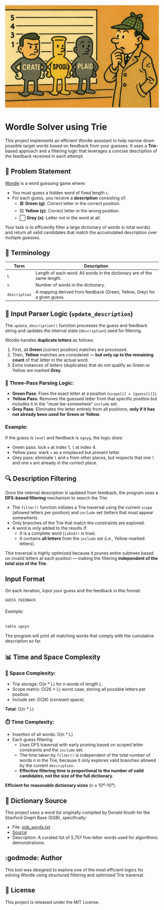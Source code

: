 <h1 align="center">
<img src="./media/wordle_lineup.png" width="800">
</h1>

# Wordle Solver using Trie

This project implements an efficient Wordle assistant to help narrow down possible target words based on feedback from your guesses. It uses a **Trie**-based approach and a filtering logic that leverages a concise description of the feedback received in each attempt.


## :jigsaw: Problem Statement

[Wordle](https://www.nytimes.com/games/wordle/index.html) is a word guessing game where:
- You must guess a hidden word of fixed length `L`.
- For each guess, you receive a **description** consisting of:
  - :green_square: **Green (g)**: Correct letter in the correct position.
  - :yellow_square: **Yellow (y)**: Correct letter in the wrong position.
  - :white_large_square: **Grey (x)**: Letter not in the word at all.

Your task is to efficiently filter a large dictionary of words (`n` total words) and return all valid candidates that match the accumulated description over multiple guesses.

## :blue_book: Terminology

| Term         | Description                                                                 |
|--------------|-----------------------------------------------------------------------------|
| `L`          | Length of each word. All words in the dictionary are of the same length.   |
| `n`          | Number of words in the dictionary.                                          |
| `description`| A mapping derived from feedback (Green, Yellow, Grey) for a given guess.    |

## :receipt: Input Parser Logic (`update_description`)

The `update_description()` function processes the guess and feedback string and updates the internal state (`description`) used for filtering.

Wordle handles **duplicate letters** as follows:
1. First, all **Green** (correct position) matches are processed.
2. Then, **Yellow** matches are considered — **but only up to the remaining count** of that letter in the actual word.
3. Extra instances of letters (duplicates) that do not qualify as Green or Yellow are marked **Grey**.

### :repeat: Three-Pass Parsing Logic:
- **Green Pass**: Fixes the exact letter at a position (`scope[i] = {guess[i]}`).
- **Yellow Pass**: Removes the guessed letter from that specific position but includes it in the "must-be-somewhere" `include` set.
- **Grey Pass**: Eliminates the letter entirely from all positions, **only if it has not already been used for Green or Yellow**.

### Example:

If the guess is `level` and feedback is `xgxyg`, the logic does:
- Green pass: lock `e` at index 1, `l` at index 4.
- Yellow pass: mark `v` as a misplaced but present letter.
- Grey pass: eliminate `l` and `e` from other places, but respects that one `l` and one `e` are already in the correct place.

## :mag: Description Filtering

Once the internal description is updated from feedback, the program uses a **DFS-based filtering** mechanism to search the Trie:

- The `filter()` function initiates a Trie traversal using the current `scope` (allowed letters per position) and `include` set (letters that must appear somewhere).
- Only branches of the Trie that match the constraints are explored.
- A word is only added to the results if:
  - It is a complete word (`isEnd()` is true).
  - It contains **all letters** from the `include` set (i.e., Yellow-marked letters).

This traversal is highly optimized because it prunes entire subtrees based on invalid letters at each position — making the filtering **independent of the total size of the Trie**.

## Input Format
On each iteration, input your guess and the feedback in this format:

```bash
GUESS FEEDBACK
```

###### Example:

```bash
table xgxyx
```

The program will print all matching words that comply with the cumulative description so far.

## :bar_chart: Time and Space Complexity

### :brain: Space Complexity:

- Trie storage: O(n * L) for n words of length L.
- Scope matrix: O(26 * L) worst case, storing all possible letters per position.
- Include set: O(26) (constant space).

**Total**: O(n * L)

### :stopwatch: Time Complexity:
- Insertion of all words: O(n * L)
- Each guess filtering:
    - Uses DFS traversal with early pruning based on scoped letter constraints and the `include` set.
    - The time taken by `filter()` is independent of the total number of words n in the Trie, because it only explores valid branches allowed by the current `description`.
    - **Effective filtering time is proportional to the number of valid candidates, not the size of the full dictionary.**

**Efficient for reasonable dictionary sizes** (n ≈ 10⁴–10⁵).

## :open_file_folder: Dictionary Source

This project uses a word list originally compiled by Donald Knuth for the Stanford Graph Base (SGB), specifically:

- File: [sgb_words.txt](https://people.sc.fsu.edu/~jburkardt/datasets/words/sgb_words.txt)
- [Source](https://people.sc.fsu.edu/~jburkardt/datasets/words/words.html)
- Description: A curated list of 5,757 five-letter words used for algorithmic demonstrations.

## :godmode: Author

This tool was designed to explore one of the most efficient logics for solving Wordle using structured filtering and optimized Trie traversal.

## :page_with_curl: License

This project is released under the MIT License.
